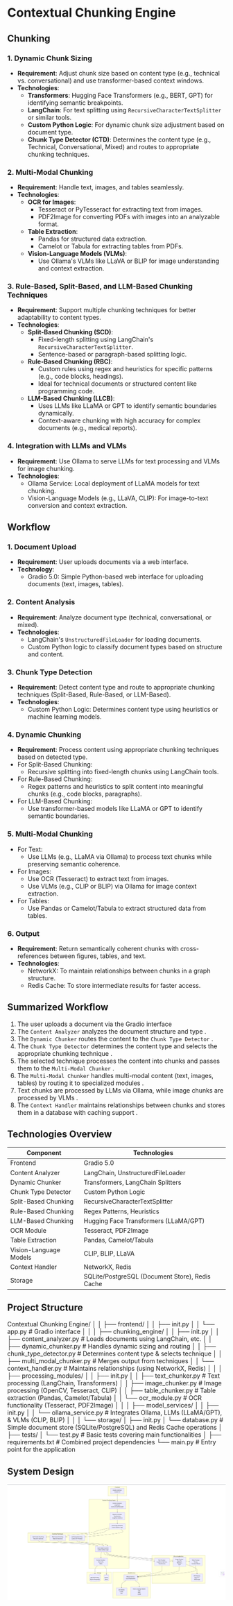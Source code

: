 # **Contextual Chunking Engine**
## **Chunking**

### **1. Dynamic Chunk Sizing**

- **Requirement**: Adjust chunk size based on content type (e.g., technical vs. conversational) and use transformer-based context windows.
- **Technologies**:
    - **Transformers**: Hugging Face Transformers (e.g., BERT, GPT) for identifying semantic breakpoints.
    - **LangChain**: For text splitting using `RecursiveCharacterTextSplitter` or similar tools.
    - **Custom Python Logic**: For dynamic chunk size adjustment based on document type.
    - **Chunk Type Detector (CTD)**: Determines the content type (e.g., Technical, Conversational, Mixed) and routes to appropriate chunking techniques.

### **2. Multi-Modal Chunking**

- **Requirement**: Handle text, images, and tables seamlessly.
- **Technologies**:
    - **OCR for Images**:
        - Tesseract or PyTesseract for extracting text from images.
        - PDF2Image for converting PDFs with images into an analyzable format.
    - **Table Extraction**:
        - Pandas for structured data extraction.
        - Camelot or Tabula for extracting tables from PDFs.
    - **Vision-Language Models (VLMs)**:
        - Use Ollama's VLMs like LLaVA or BLIP for image understanding and context extraction.

### **3. Rule-Based, Split-Based, and LLM-Based Chunking Techniques**

- **Requirement**: Support multiple chunking techniques for better adaptability to content types.
- **Technologies**:
    - **Split-Based Chunking (SCD)**:
        - Fixed-length splitting using LangChain's `RecursiveCharacterTextSplitter`.
        - Sentence-based or paragraph-based splitting logic.
    - **Rule-Based Chunking (RBC)**:
        - Custom rules using regex and heuristics for specific patterns (e.g., code blocks, headings).
        - Ideal for technical documents or structured content like programming code.
    - **LLM-Based Chunking (LLCB)**:
        - Uses LLMs like LLaMA or GPT to identify semantic boundaries dynamically.
        - Context-aware chunking with high accuracy for complex documents (e.g., medical reports).

### **4. Integration with LLMs and VLMs**

- **Requirement**: Use Ollama to serve LLMs for text processing and VLMs for image chunking.
- **Technologies**:
    - Ollama Service: Local deployment of LLaMA models for text chunking.
    - Vision-Language Models (e.g., LLaVA, CLIP): For image-to-text conversion and context extraction.

## **Workflow**

### **1. Document Upload**

- **Requirement**: User uploads documents via a web interface.
- **Technology**:
    - Gradio 5.0: Simple Python-based web interface for uploading documents (text, images, tables).

### **2. Content Analysis**

- **Requirement**: Analyze document type (technical, conversational, or mixed).
- **Technologies**:
    - LangChain's `UnstructuredFileLoader` for loading documents.
    - Custom Python logic to classify document types based on structure and content.

### **3. Chunk Type Detection**

- **Requirement**: Detect content type and route to appropriate chunking techniques (Split-Based, Rule-Based, or LLM-Based).
- **Technologies**:
    - Custom Python Logic: Determines content type using heuristics or machine learning models.

### **4. Dynamic Chunking**

- **Requirement**: Process content using appropriate chunking techniques based on detected type.
- For Split-Based Chunking:
    - Recursive splitting into fixed-length chunks using LangChain tools.
- For Rule-Based Chunking:
    - Regex patterns and heuristics to split content into meaningful chunks (e.g., code blocks, paragraphs).
- For LLM-Based Chunking:
    - Use transformer-based models like LLaMA or GPT to identify semantic boundaries.

### **5. Multi-Modal Chunking**

- For Text:
    - Use LLMs (e.g., LLaMA via Ollama) to process text chunks while preserving semantic coherence.
- For Images:
    - Use OCR (Tesseract) to extract text from images.
    - Use VLMs (e.g., CLIP or BLIP) via Ollama for image context extraction.
- For Tables:
    - Use Pandas or Camelot/Tabula to extract structured data from tables.

### **6. Output**

- **Requirement**: Return semantically coherent chunks with cross-references between figures, tables, and text.
- **Technologies**:
    - NetworkX: To maintain relationships between chunks in a graph structure.
    - Redis Cache: To store intermediate results for faster access.

## Summarized Workflow

1. The user uploads a document via the Gradio interface 
2. The `Content Analyzer` analyzes the document structure and type .
3. The `Dynamic Chunker` routes the content to the `Chunk Type Detector` .
4. The `Chunk Type Detector` determines the content type and selects the appropriate chunking technique .
5. The selected technique processes the content into chunks and passes them to the `Multi-Modal Chunker` .
6. The `Multi-Modal Chunker` handles multi-modal content (text, images, tables) by routing it to specialized modules .
7. Text chunks are processed by LLMs via Ollama, while image chunks are processed by VLMs .
8. The `Context Handler` maintains relationships between chunks and stores them in a database with caching support .

## Technologies Overview

| Component | Technologies |
| --- | --- |
| Frontend | Gradio 5.0 |
| Content Analyzer | LangChain, UnstructuredFileLoader |
| Dynamic Chunker | Transformers, LangChain Splitters |
| Chunk Type Detector | Custom Python Logic |
| Split-Based Chunking | RecursiveCharacterTextSplitter |
| Rule-Based Chunking | Regex Patterns, Heuristics |
| LLM-Based Chunking | Hugging Face Transformers (LLaMA/GPT) |
| OCR Module | Tesseract, PDF2Image |
| Table Extraction | Pandas, Camelot/Tabula |
| Vision-Language Models | CLIP, BLIP, LLaVA |
| Context Handler | NetworkX, Redis |
| Storage | SQLite/PostgreSQL (Document Store), Redis Cache |

## Project Structure
Contextual Chunking Engine/
│
│ ├── frontend/
│ │ ├── init.py
│ │ └── app.py  # Gradio interface
│ │
│ ├── chunking_engine/
│ │ ├── init.py
│ │ ├── content_analyzer.py  # Loads documents using LangChain, etc.
│ │ ├── dynamic_chunker.py  # Handles dynamic sizing and routing
│ │ ├── chunk_type_detector.py  # Determines content type & selects technique
│ │ ├── multi_modal_chunker.py  # Merges output from techniques
│ │ └── context_handler.py  # Maintains relationships (using NetworkX, Redis)
│ │
│ ├── processing_modules/
│ │ ├── init.py
│ │ ├── text_chunker.py  # Text processing (LangChain, Transformers)
│ │ ├── image_chunker.py  # Image processing (OpenCV, Tesseract, CLIP)
│ │ ├── table_chunker.py  # Table extraction (Pandas, Camelot/Tabula)
│ │ └── ocr_module.py  # OCR functionality (Tesseract, PDF2Image)
│ │
│ ├── model_services/
│ │ ├── init.py
│ │ └── ollama_service.py  # Integrates Ollama, LLMs (LLaMA/GPT), & VLMs (CLIP, BLIP)
│ │
│ └── storage/
│ ├── init.py
│ └── database.py  # Simple document store (SQLite/PostgreSQL) and Redis Cache operations
│
├── tests/
│ └── test.py  # Basic tests covering main functionalities
│
├── requirements.txt  # Combined project dependencies
└── main.py  # Entry point for the application

## System Design
![System Design Diagram of Contextual Chunking Engine](System_Design.png)
